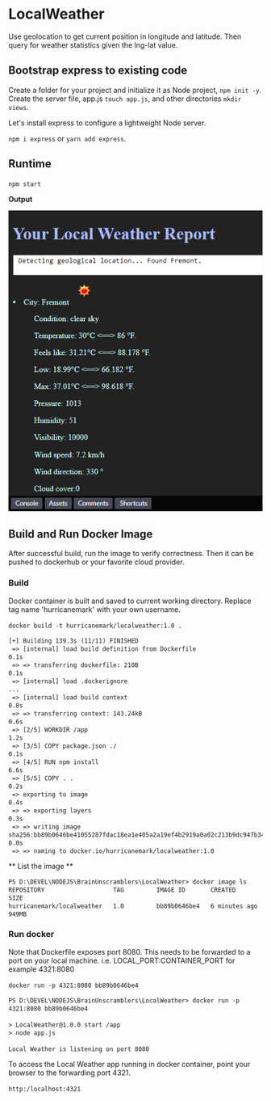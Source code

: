# LocalWeather
Use geolocation to get current position in longitude and latitude.  Then query for weather statistics given the lng-lat value.

## Bootstrap express to existing code

Create a folder for your project and initialize it as Node project, `npm init -y`. Create the server file, app.js `touch app.js`, and other directories `mkdir views`.

Let's install express to configure a lightweight Node server.

`npm i express` or `yarn add express`.


## Runtime

`npm start`

<strong>Output</strong>

![codepen.io output](./public/Runtime.PNG)

## Build and Run Docker Image

After successful build, run the image to verify correctness.  Then it can be pushed to dockerhub or your favorite cloud provider.  

### Build
Docker container is built and saved to current working directory.  Replace tag name 'hurricanemark' with your own username.

`docker build -t hurricanemark/localweather:1.0 .`

```
[+] Building 139.3s (11/11) FINISHED
 => [internal] load build definition from Dockerfile                                              0.1s 
 => => transferring dockerfile: 210B                                                              0.1s 
 => [internal] load .dockerignore           
...
 => [internal] load build context                                                                 0.8s 
 => => transferring context: 143.24kB                                                             0.6s 
 => [2/5] WORKDIR /app                                                                            1.2s 
 => [3/5] COPY package.json ./                                                                    0.1s 
 => [4/5] RUN npm install                                                                         6.6s 
 => [5/5] COPY . .                                                                                0.2s 
 => exporting to image                                                                            0.4s 
 => => exporting layers                                                                           0.3s 
 => => writing image sha256:bb89b0646be41055287fdac18ea1e405a2a19ef4b2919a0a02c213b9dc947b34      0.0s 
 => => naming to docker.io/hurricanemark/localweather:1.0    
```

** List the image **

```
PS D:\DEVEL\NODEJS\BrainUnscramblers\LocalWeather> docker image ls
REPOSITORY                   TAG         IMAGE ID       CREATED         SIZE
hurricanemark/localweather   1.0         bb89b0646be4   6 minutes ago   949MB
```

### Run docker

Note that Dockerfile exposes port 8080.  This needs to be forwarded to a port on your local machine.  i.e. LOCAL_PORT:CONTAINER_PORT for example  4321:8080

`docker run -p 4321:8080 bb89b0646be4`

```
PS D:\DEVEL\NODEJS\BrainUnscramblers\LocalWeather> docker run -p 4321:8080 bb89b0646be4

> LocalWeather@1.0.0 start /app
> node app.js

Local Weather is listening on port 8080
```

To access the Local Weather app running in docker container, point your browser to the forwarding port 4321.

`http:/localhost:4321`